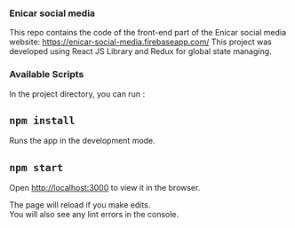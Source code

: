 ### Enicar social media

This repo contains the code of the front-end part of the Enicar social media website: https://enicar-social-media.firebaseapp.com/ 
This project was developed using React JS Library and Redux for global state managing.

### Available Scripts

In the project directory, you can run :

## `npm install`

Runs the app in the development mode.<br />

## `npm start`

Open [http://localhost:3000](http://localhost:3000) to view it in the browser.

The page will reload if you make edits.<br />
You will also see any lint errors in the console.


